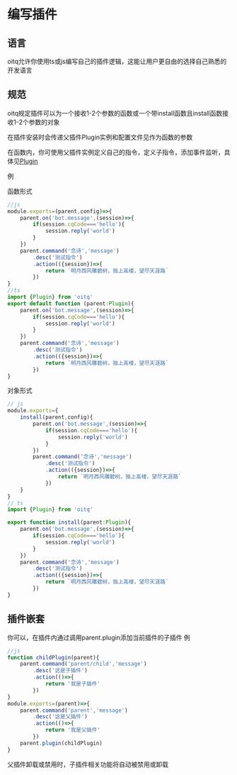 # 编写插件
## 语言
oitq允许你使用ts或js编写自己的插件逻辑，这能让用户更自由的选择自己熟悉的开发语言
## 规范
oitq规定插件可以为一个接收1-2个参数的函数或一个带install函数且install函数接收1-2个参数的对象

在插件安装时会传递父插件Plugin实例和配置文件见作为函数的参数

在函数内，你可使用父插件实例定义自己的指令，定义子指令，添加事件监听，具体见[Plugin](/interface/plugin)

例

函数形式
```typescript
//js
module.exports=(parent,config)=>{
    parent.on('bot.message',(session)=>{
        if(session.cqCode==='hello'){
            session.reply('world')
        }
    })
    parent.command('念诗','message')
        .desc('测试指令')
        .action(({session})=>{
            return `明月西风雕碧树，独上高楼，望尽天涯路`
        })
}
//ts
import {Plugin} from 'oitq'
export default function (parent:Plugin){
    parent.on('bot.message',(session)=>{
        if(session.cqCode==='hello'){
            session.reply('world')
        }
    })
    parent.command('念诗','message')
        .desc('测试指令')
        .action(({session})=>{
            return `明月西风雕碧树，独上高楼，望尽天涯路`
        })
}
```
对象形式
```typescript
// js
module.exports={
    install(parent,config){
        parent.on('bot.message',(session)=>{
            if(session.cqCode==='hello'){
                session.reply('world')
            }
        })
        parent.command('念诗','message')
            .desc('测试指令')
            .action(({session})=>{
                return `明月西风雕碧树，独上高楼，望尽天涯路`
            })
    }
}
// ts
import {Plugin} from 'oitq'

export function install(parent:Plugin){
    parent.on('bot.message',(session)=>{
        if(session.cqCode==='hello'){
            session.reply('world')
        }
    })
    parent.command('念诗','message')
        .desc('测试指令')
        .action(({session})=>{
            return `明月西风雕碧树，独上高楼，望尽天涯路`
        })
}
```
## 插件嵌套
你可以，在插件内通过调用parent.plugin添加当前插件的子插件
例
```typescript
//js
function childPlugin(parent){
    parent.command('parent/child','message')
        .desc('这是子插件')
        .action(()=>{
            return '我是子插件'
        })
}
module.exports=(parent)=>{
    parent.command('parent','message')
        .desc('这是父插件')
        .action(()=>{
            return '我是父插件'
        })
    parent.plugin(childPlugin)
}
```
父插件卸载或禁用时，子插件相关功能将自动被禁用或卸载
